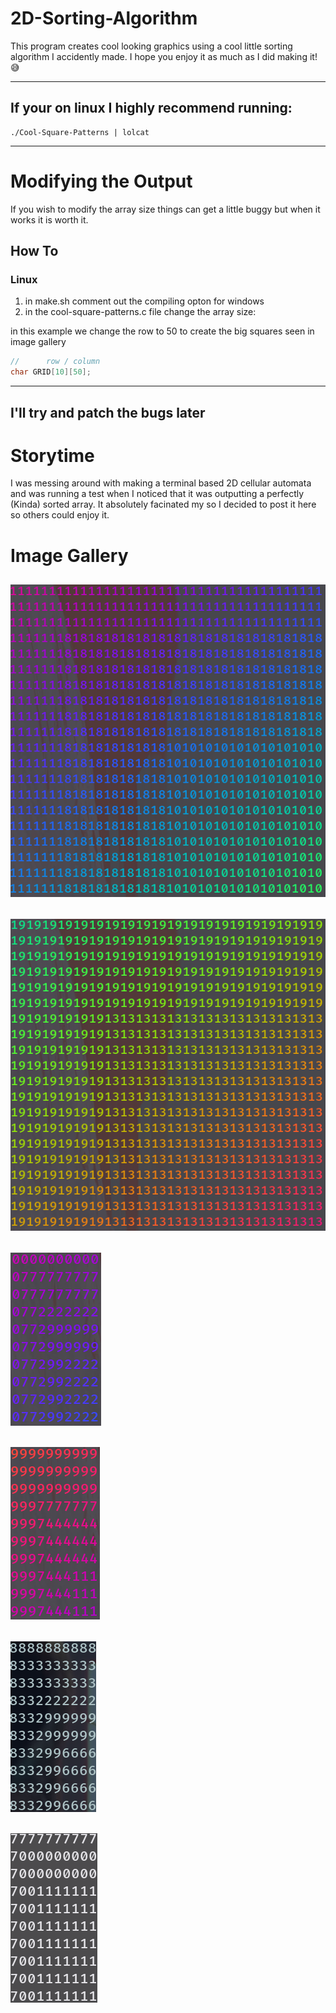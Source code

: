 # 2D-Sorting-Algorithm
This program creates cool looking graphics using a cool little sorting algorithm I accidently made. I hope you enjoy it as much as I did making it! 😅

___

## If your on linux I highly recommend running:
```
./Cool-Square-Patterns | lolcat
```

___

# Modifying the Output

If you wish to modify the array size things can get a little buggy but when it works it is worth it.

## How To
### Linux
1. in make.sh comment out the compiling opton for windows
2. in the cool-square-patterns.c file change the array size:

in this example we change the row to 50 to create the big squares seen in image gallery
```c
//      row / column
char GRID[10][50];
```


___

## I'll try and patch the bugs later


# Storytime
I was messing around with making a terminal based 2D cellular automata and was running a test when I noticed that it was outputting a perfectly (Kinda) sorted array.
It absolutely facinated my so I decided to post it here so others could enjoy it.

# Image Gallery
## ![Sorting Algo Image 1](https://github.com/shadow64321/2D-Sorting-Algorithm/blob/main/Screenshots/3.png?raw=true)

## ![Sorting Algo Image 2](https://github.com/shadow64321/2D-Sorting-Algorithm/blob/main/Screenshots/4.png?raw=true)

## ![Sorting Algo Image 3](https://github.com/shadow64321/2D-Sorting-Algorithm/blob/main/Screenshots/1.png?raw=true)

## ![Sorting Algo Image 4](https://github.com/shadow64321/2D-Sorting-Algorithm/blob/main/Screenshots/2.png?raw=true)

## ![Sorting Algo Image 5](https://github.com/shadow64321/2D-Sorting-Algorithm/blob/main/Screenshots/5.png?raw=true)

## ![Sorting Algo Image 6](https://github.com/shadow64321/2D-Sorting-Algorithm/blob/main/Screenshots/6.png?raw=true)
